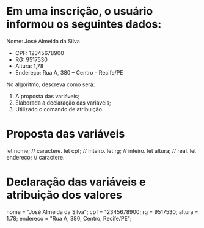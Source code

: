 # Em uma inscrição, o usuário informou os seguintes dados:

Nome: José Almeida da Silva
- CPF: 12345678900
- RG: 9517530
- Altura: 1,78
- Endereço: Rua A, 380 – Centro – Recife/PE

No algoritmo, descreva como será:

1. A proposta das variáveis;
2. Elaborada a declaração das variáveis;
3. Utilizado o comando de atribuição.

# Proposta das variáveis 

let nome; // caractere.
let cpf; // inteiro.
let rg; // inteiro.
let altura; // real.
let endereco; // caractere.


# Declaração das variáveis e atribuição dos valores

nome = "José Almeida da Silva";
cpf = 12345678900;
rg = 9517530;
altura = 1.78;
endereco = "Rua A, 380, Centro, Recife/PE";
